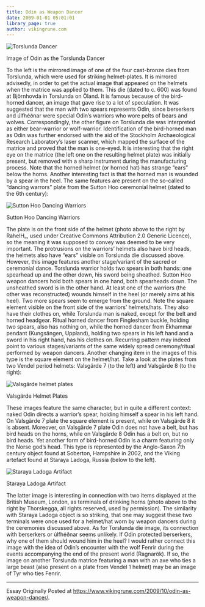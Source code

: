 ```yaml
---
title: Odin as Weapon Dancer
date: 2009-01-01 05:01:01
library_page: true
author: vikingrune.com
---
```


![Torslunda Dancer](https://www.tandfonline.com/cms/asset/6462c452-77d7-4760-ac7e-c24b33fabc99/oaah_a_1747804_f0002_b.gif)
<figcaption>Image of Odin as the Torslunda Dancer</figcaption>

To the left is the mirrored image of one of the four cast-bronze dies from Torslunda, which were used for striking helmet-plates. It is mirrored advisedly, in order to get the actual image that appeared on the helmets when the matrice was applied to them. This die (dated to c. 600) was found at Björnhovda in Torslunda on Öland. It is famous because of the bird-horned dancer, an image that gave rise to a lot of speculation. It was suggested that the man with two spears represents Odin, since berserkers and úlfhéðnar were special Odin’s warriors who wore pelts of bears and wolves. Correspondingly, the other figure on Torslunda die was interpreted as either bear-warrior or wolf-warrior. Identification of the bird-horned man as Odin was further endorsed with the aid of the Stockholm Archaeological Research Laboratory’s laser scanner, which mapped the surface of the matrice and proved that the man is one-eyed. It is interesting that the right eye on the matrice (the left one on the resulting helmet plate) was initially present, but removed with a sharp instrument during the manufacturing process. Note that the horned helmet (or horned hat) has strange “ears” below the horns. Another interesting fact is that the horned man is wounded by a spear in the heel. The same features are present on the so-called “dancing warrors” plate from the Sutton Hoo ceremonial helmet (dated to the 6th century):

![Sutton Hoo Dancing Warriors](https://www.vikingrune.com/wp-content/uploads/2009/10/sutton_hoo_dancing_warriors.jpg)
<figcaption>Sutton Hoo Dancing Warriors</figcaption>

The plate is on the front side of the helmet (photo above to the right by RahelH_, used under Creative Commons Attribution 2.0 Generic Licence), so the meaning it was supposed to convey was deemed to be very important. The protrusions on the warriors’ helmets also have bird heads, the helmets also have “ears” visible on Torslunda die discussed above. However, this image features another stage/variant of the sacred or ceremonial dance. Torslunda warrior holds two spears in both hands: one spearhead up and the other down, his sword being sheathed. Sutton Hoo weapon dancers hold both spears in one hand, both spearheads down. The unsheathed sword is in the other hand. At least one of the warriors (the other was reconstructed) wounds himself in the heel (or merely aims at his heel). Two more spears seem to emerge from the ground. Note the square element visible on the front side of the warriors’ helmets/hats. They also have their clothes on, while Torslunda man is naked, except for the belt and horned headgear. Ritual horned dancer from Finglesham buckle, holding two spears, also has nothing on, while the horned dancer from Ekhammar pendant (Kungsängen, Uppland), holding two spears in his left hand and a sword in his right hand, has his clothes on. Recurring pattern may indeed point to various stages/variants of the same widely spread ceremony/ritual performed by weapon dancers. Another changing item in the images of this type is the square element on the helmet/hat. Take a look at the plates from two Vendel period helmets: Valsgärde 7 (to the left) and Valsgärde 8 (to the right):

![Valsgärde helmet plates](https://www.vikingrune.com/wp-content/uploads/2009/10/valsgarde_helmet_images.jpg)
<figcaption>Valsgärde Helmet Plates</figcaption>

These images feature the same character, but in quite a different context: naked Odin directs a warrior’s spear, holding himself a spear in his left hand. On Valsgärde 7 plate the square element is present, while on Valsgärde 8 it is absent. Moreover, on Valsgärde 7 plate Odin does not have a belt, but has bird heads on the horns, while on Valsgärde 8 Odin has a belt on, but no bird heads. Yet another form of bird-horned Odin is a charm featuring only the Norse god’s head. This type is represented by the Anglo-Saxon 7th century object found at Soberton, Hampshire in 2002, and the Viking artefact found at Staraya Ladoga, Russia (below to the left).

![Staraya Ladoga Artifact](https://www.vikingrune.com/wp-content/uploads/2009/10/odin_horned_helmet.jpg)
<figcaption>Staraya Ladoga Artifact</figcaption>

The latter image is interesting in connection with two items displayed at the British Museum, London, as terminals of drinking horns (photo above to the right by Thorskegga, all rights reserved, used by permission). The similarity with Staraya Ladoga object is so striking, that one may suggest these two terminals were once used for a helmet/hat worn by weapon dancers during the ceremonies discussed above. As for Torslunda die image, its connection with berserkers or úlfhéðnar seems unlikely. If Odin protected berserkers, why one of them should wound him in the heel? I would rather connect this image with the idea of Odin’s encounter with the wolf Fenrir during the events accompanying the end of the present world (Ragnarök). If so, the image on another Torslunda matrice featuring a man with an axe who ties a large beast (also present on a plate from Vendel 1 helmet) may be an image of Tyr who ties Fenrir.

<hr>

Essay Originally Posted at https://www.vikingrune.com/2009/10/odin-as-weapon-dancer/.
